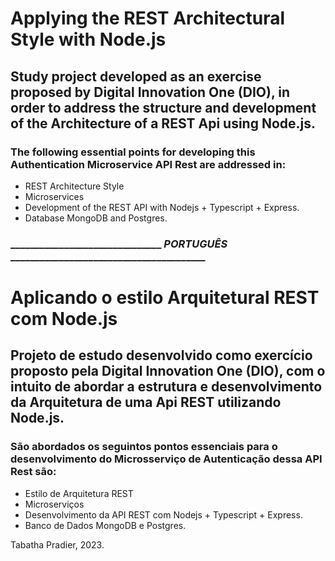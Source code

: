 # Applying the REST Architectural Style with Node.js

## Study project developed as an exercise proposed by Digital Innovation One (DIO), in order to address the structure and development of the Architecture of a REST Api using Node.js.

### The following essential points for developing this Authentication Microservice API Rest are addressed in:

- REST Architecture Style
- Microservices
- Development of the REST API with Nodejs + Typescript + Express.
- Database MongoDB and Postgres.

### _______________________________ *PORTUGUÊS* ________________________________________

# Aplicando o estilo Arquitetural REST com Node.js

## Projeto de estudo desenvolvido como exercício proposto pela Digital Innovation One (DIO), com o intuito de abordar a estrutura e desenvolvimento da Arquitetura de uma Api REST utilizando Node.js.

### São abordados os seguintos pontos essenciais para o desenvolvimento do Microsserviço de Autenticação dessa API Rest são:

- Estilo de Arquitetura REST
- Microserviços
- Desenvolvimento da API REST com Nodejs + Typescript + Express.
- Banco de Dados MongoDB e Postgres.

Tabatha Pradier, 2023.
